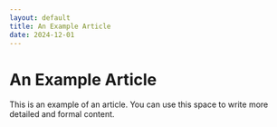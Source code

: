 ```yaml
---
layout: default
title: An Example Article
date: 2024-12-01
---
```


# An Example Article

This is an example of an article. You can use this space to write more detailed and formal content.
